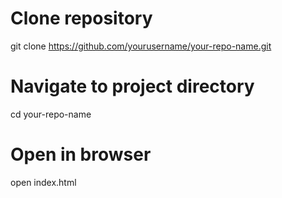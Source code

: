 # Clone repository
git clone https://github.com/yourusername/your-repo-name.git

# Navigate to project directory
cd your-repo-name

# Open in browser
open index.html
